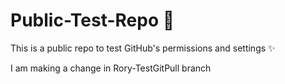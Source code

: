 # Public-Test-Repo 🧪
This is a public repo to test GitHub's permissions and settings ✨

I am making a change in Rory-TestGitPull branch
